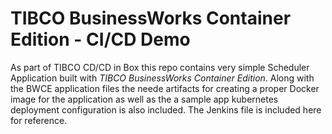 # TIBCO BusinessWorks Container Edition - CI/CD Demo

As part of TIBCO CD/CD in Box this repo contains very simple Scheduler Application built with _TIBCO BusinessWorks Container Edition_. Along with the BWCE application files the neede artifacts for creating a proper Docker image for the application as well as the a sample app kubernetes deployment configuration is also included. The Jenkins file is included here for reference. 
